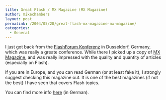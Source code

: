 ```yaml
---
title: Great Flash / MX Magazine (MX Magazine)
author: mikechambers
layout: post
permalink: /2004/05/28/great-flash-mx-magazine-mx-magazine/
categories:
  - General
---
```



I just got back from the [FlashForum Konferenz][1] in Dusseldorf, Germany, which was really a greate conference. While there I picked up a copy of [MX Magazine][2], and was really impressed with the quality and quantity of articles (especially on Flash).

If you are in Europe, and you can read German (or at least fake it), I strongly suggest checking this magazine out. It is one of the best magazines (if not the best) I have seen that covers Flash topics.

You can find more info [here][2] (in German).

 [1]: http://www.flashforum.de/konferenz/
 [2]: http://www.mxmagazin.de/